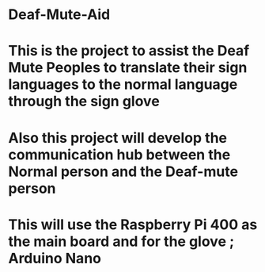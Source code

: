 # Deaf-Mute-Aid
# This is the project to assist the Deaf Mute Peoples to translate their sign languages to the normal language through the sign glove
# Also this project will develop the communication hub between the Normal person and the Deaf-mute person
# This will use the Raspberry Pi 400 as the main board and for the glove ; Arduino Nano
